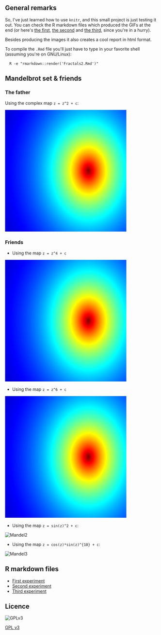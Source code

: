 ## General remarks

So, I've just learned how to use `knitr`, and this small project
is just testing it out. You can check the R markdown files which 
produced the GIFs at the end (or here's [the first](https://github.com/mlliarm/fractals/blob/master/Fractals.Rmd),
[the second](https://github.com/mlliarm/fractals/blob/master/Fractals2.Rmd) and 
[the third](https://github.com/mlliarm/fractals/blob/master/Fractals3.Rmd), since you're in a hurry).

Besides producing the images it also creates a cool report in html format.

To compile the `.Rmd` file you'll just have to type in your favorite shell (assuming you're on GNU/Linux):

      R -e "rmarkdown::render('Fractals2.Rmd')"

## Mandelbrot set & friends

### The father

Using the complex map `z = z^2 + c`:

![Mandel1](images/Mandelbrot1a.gif)

### Friends

* Using the  map `z = z^4 + c`

![Mandel4](images/Mandelbrot2a.gif)

* Using the map `z = z^6 + c`

![Mandel5](images/Mandelbrot3a.gif)

* Using the map `z = sin(z)^2 + c`:

![Mandel2](images/Mandelbrot01bb.gif)

* Using the map `z = cos(z)*sin(z)^{10} + c`:

![Mandel3](images/Mandelbrot05cc.gif)


## R markdown files

* [First experiment](https://github.com/mlliarm/fractals/blob/master/Fractals2.Rmd)
* [Second experiment](https://github.com/mlliarm/fractals/blob/master/Fractals3.Rmd)
* [Third experiment](https://github.com/mlliarm/fractals/blob/master/Fractals4.Rmd)

## Licence

![GPLv3](https://www.gnu.org/graphics/gplv3-127x51.png)

[GPL v3](https://github.com/mlliarm/fractals/blob/master/LICENSE)
